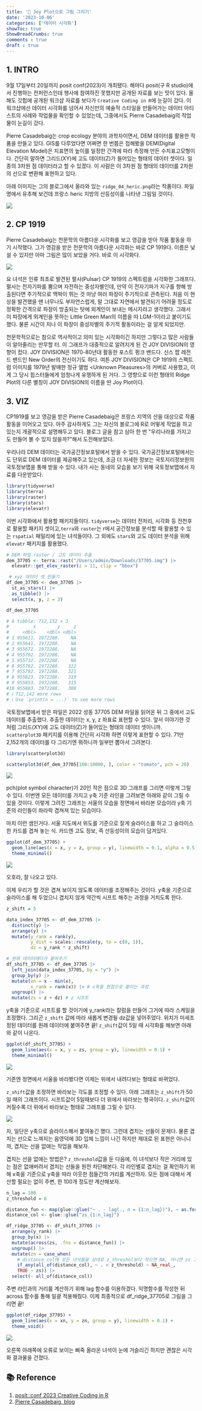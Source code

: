 ```yaml
---
title: '🍋 Joy Plot으로 그림 그리기'
date: '2023-10-06'
categories: ['데이터 시각화']
showToc: true
ShowBreadCrumbs: true
comments : true
draft : true
---
```


## 1. INTRO

9월 17일부터 20일까지 posit conf(2023)이 개최됐다. 해마다 posit(구 R studio)에서 진행하는 컨퍼런스인데 행사에 참여하진 못했지만 공개된 자료를 보는 맛이 있다. 올해도 깃헙에 공개된 워크샵 자료를 보다가 `Creative Coding in R`에 눈길이 갔다. 이 워크샵에선 데이터 시각화를 넘어서 자신만의 예술적 스타일을 만들어가는 데이터 아티스트의 사례와 작업물을 확인할 수 있었는데, 그중에서도 Pierre Casadebaig의 작업물이 눈길이 갔다.

Pierre Casadebaig는 crop ecology 분야의 과학자이면서, DEM 데이터를 활용한 작품을 만들고 있다. GIS를 다루었다면 어쩌면 한 번쯤은 접해봤을 DEM(Digital Elevation Model)은 지표면의 높이를 일정한 간격에 따라 측정해 만든 수치표고모형이다. 간단히 말하면 그리드(XY)에 고도 데이터(Z)가 들어있는 형태의 데이터 셋이다. 일종의 3차원 점 데이터라고 할 수 있겠다. 이 사람은 이 3차원 점 형태의 데이터를 2차원의 선으로 변환해 표현하고 있다. 

아래 이미지는 그의 블로그에서 올라와 있는 `ridge_04_heric.png`라는 작품이다. 파일 명에서 유추해 보건데 프랑스 heric 지방의 산등성이를 나타낸 그림일 것이다. 

![](/images/joyplot/ridge_04_heric.png)


## 2. CP 1919

Pierre Casadebaig는 천문학의 아름다운 시각화를 보고 영감을 받아 작품 활동을 하기 시작했다. 그가 영감을 받은 천문학의 아름다운 시각화는 바로 CP 1919다. 이름은 낯설 수 있지만 아마 그림은 많이 보았을 거다. 바로 이 시각화다.

![](/images/joyplot/cp_1919.png)

요 녀석은 인류 최초로 발견된 펄사(Pulsar) CP 1919의 스펙트럼을 시각화한 그래프다. 펄사는 전자기파를 뿜으며 자전하는 중성자별인데, 만약 이 전자기파가 지구를 향해 방출된다면 주기적으로 맥박이 뛰는 것 마냥 여러 파장이 주기적으로 관측된다. 처음 이 현상을 발견했을 땐 너무나도 부자연스럽게, 말 그대로 자연에서 발견되기 어려울 정도로 정확한 간격으로 파장이 방출되는 탓에 외계인이 보내는 메시지라고 생각했다. 그래서 이 파장에게 외계인을 뜻하는 Little Green Man의 이름을 따 LGM-1이라고 붙이기도 했다. 물론 시간이 지나 이 파장이 중성자별의 주기적 활동이라는 걸 알게 되었지만.

천문학적으로는 참으로 역사적이고 의미 있는 시각화이긴 하지만 그렇다고 많은 사람들이 알아줄리는 만무할 터. 이 그래프가 대중적으로 알려지게 된 건 JOY DIVISION의 영향이 컸다. JOY DIVISION은 1970-80년대 활동한 포스트 펑크 밴드다. 신스 팝 레전드 밴드인 New Order의 전신이기도 하다. 여튼 JOY DIVISION은 CP 1919의 스펙트럼 이미지를 1979년 발매한 정규 앨범 \<Unknown Pleasures\>의 커버로 사용했고, 이게 그 당시 힙스터들에게 엄청나게 유행하게 된 거다. 그 영향으로 이런 형태의 Ridge Plot의 다른 별칭이 JOY DIVISION의 이름을 딴 Joy Plot이다.

## 3. VIZ

CP1919를 보고 영감을 받은 Pierre Casadebaig은 프랑스 지역의 산을 대상으로 작품활동을 이어오고 있다. 아주 감사하게도 그는 자신의 블로그에 R로 어떻게 작업을 하고 있는지 개괄적으로 설명해두고 있다. 블로그 글을 참고 삼아 한 번 "우리나라를 가지고도 만들어 볼 수 있지 않을까?"해서 도전해보았다.

우리나라 DEM 데이터는 국가공간정보포털에서 받을 수 있다. 국가공간정보포털에서는 도 단위로 DEM 데이터를 제공해주고 있는데, 조금 더 자세한 정보는 국토지리정보원의 국토정보맵을 통해 받을 수 있다. 내가 사는 동네의 모습을 보기 위해 국토정보맵에서 자료를 다운받았다. 

```r
library(tidyverse)
library(terra)
library(raster)
library(stars)
library(elevatr)
```

이번 시각화에서 활용할 패키지들이다. `tidyverse`는 데이터 전처리, 시각화 등 전천후로 활용할 패키지 셋이고,`terra`와 `raster`는 r에서 공간정보를 분석할 때 활용할 수 있는 `rspatial` 패밀리에 있는 녀석들이다. 그 외에도 `stars`와 고도 데이터 분석을 위해 `elevatr` 패키지를 활용했다.

```r
# DEM 파일 raster / 고도 데이터 추출
dem_37705 <- terra::rast("/Users/admin/Downloads/37705.img") |>
  elevatr::get_elev_raster(z = 11, clip = "bbox")

 # xyz 데이터 셋 만들기
df_dem_37705 <- dem_37705 |>
  st_as_stars() |>
  as_tibble() |>
  select(x, y, z = 3)

df_dem_37705

# A tibble: 712,152 × 3
#         x        y     z
#     <dbl>    <dbl> <dbl>
# 1 955611. 1972288.    NA
# 2 955641. 1972288.    NA
# 3 955672. 1972288.    NA
# 4 955702. 1972288.    NA
# 5 955732. 1972288.    NA
# 6 955762. 1972288.   322
# 7 955792. 1972288.   321
# 8 955823. 1972288.   319
# 9 955853. 1972288.   315
#10 955883. 1972288.   308
# ℹ 712,142 more rows
# ℹ Use `print(n = ...)` to see more rows
```

국토정보맵에서 받은 파일은 2022 성동 37705 DEM 파일을 읽어온 뒤 그 중에서 고도 데이터를 추출했다. 추출한 데이터는 x, y, z 좌표료 표현할 수 있다. 앞서 이야기한 것 처럼 그리드(XY)에 고도 데이터(Z)가 들어있는 형태의 데이터 셋이니까. `scatterplot3D` 패키지를 이용해 간단히 시각화 하면 이렇게 표현할 수 있다. 71만 2,152개의 데이터를 다 그리기엔 뭐하니까 일부만 뽑아서 그려본다.

```r
library(scatterplot3d)

scatterplot3d(df_dem_37705[100:10000, ], color = "tomato", pch = 20)
```
![](/images/joyplot/dem_example.png)

pch(plot symbol character)가 20인 작은 점으로 3D 그래프를 그리면 이렇게 그릴 수 있다. 이번엔 모든 데이터를 가지고 y축 기준 라인을 그려보면 아래와 같이 그릴 수 있을 것이다. 이렇게 그려진 그래프는 서울의 모습을 정면에서 바라본 모습이라 y축 기준의 라인들이 좌라락 겹쳐져 있는 모습이다.

마치 이런 셈인거다. 서울 지도에서 위도를 기준으로 잘게 슬라이스를 하고 그 슬라이스한 카드를 겹쳐 놓는 식. 카드엔 고도 정보, 즉 산등성이의 모습이 담겨있다.

```r
ggplot(df_dem_37705) +
  geom_line(aes(x = x, y = z, group = y), linewidth = 0.1, alpha = 0.5) +
  theme_minimal()
```

![](/images/joyplot/dem_total.png)

오호라, 잘 나오고 있다. 

이제 우리가 할 것은 겹쳐 보이지 않도록 데이터를 조정해주는 것이다. y축을 기준으로 슬라이스를 해 두었으니 겹치지 않게 약간씩 시프트 해주는 과정을 거치도록 한다.

```r
z_shift = 5

data_index_37705 <- df_dem_37705 |>
  distinct(y) |>
  arrange(y) |>
  mutate(y_rank = rank(y),
         y_dist = scales::rescale(y, to = c(0, 1)),
         dz = y_rank * z_shift)

# 원래 데이터에다가 붙여주기
df_shift_37705 <- df_dem_37705 |>
  left_join(data_index_37705, by = "y") |>
  group_by(y) |>
  mutate(xn = x - min(x),
         x_rank = rank(x)) |> # x축을 원점으로 붙이는 과정
  ungroup() |>
  mutate(zs = z + dz) # z 시프트
```
y축을 기준으로 시프트를 할 것이기에 y_rank라는 칼럼을 만들어 그거에 따라 스케일을 조정했다. 그리곤 `z_shift` 값에 따라 새롭게 변경될 dz값을 넣어주었다. 위치가 미세조정된 데이터를 원래 데이터에 붙여주면 끝! `z_shift`값이 5일 때 시각화를 해보면 아래와 같이 나온다.

```r
ggplot(df_shift_37705) +
  geom_line(aes(x = x, y = zs, group = y), linewidth = 0.1) +
  theme_minimal()
```

![](/images/joyplot/zshift_5.png)

기존엔 정면에서 서울을 바라봤다면 이제는 위에서 내려다보는 형태로 바뀌었다.

`z_shift`값을 조정하면 바라보는 각도를 조정할 수 있다. 아래 그래프는 `z_shift`가 50일 때의 그래프이다. 시프트값이 5일때보다 더 위에서 바라보는 형국이다. `z_shift`값이 커질수록 더 위에서 바라보는 형태로 그래프를 그릴 수 있다.

![](/images/joyplot/zshift_50.png)

자, 일단은 y축으로 슬라이스해서 붙여놓긴 했다. 그런데 겹치는 선들이 문제다. 물론 겹치는 선으로 느껴지는 음영덕에 3D 입체 느낌이 나긴 하지만 제대로 된 표현은 아니니까, 겹치는 선을 없애는 작업을 해보자.

겹치는 선을 없애는 방법은? `z_threshold`값을 둔 다음에, 이 녀석보다 작은 거리에 있는 점은 없애버려서 겹치는 선들을 원천 차단해본다. 각 라인별로 겹치는 걸 확인하기 위해 x축을 기준으로 y축을 따라 이웃한 점들간의 거리를 계산하자. 모든 점에 대해서 계산할 필요는 없이 주변, 한 100개 정도만 계산해보자. 

```r
n_lag = 100
z_threshold = 6

distance_fun <- map(glue::glue("~ . - lag(., n = {1:n_lag})"), ~ as.formula(.))
distance_col <- glue::glue("zs_{1:n_lag}")

df_ridge_37705 <- df_shift_37705 |>
  arrange(y_rank) |>
  group_by(x) |>
  mutate(across(zs, .fns = distance_fun)) |>
  ungroup() |>
  mutate(zn = case_when(
    # distance_col에 모든 녀석들을 상대로 z_threshol보다 작으면 NA, 아니면 zs 그대로
    if_any(all_of(distance_col), ~ . < z_threshold) ~ NA_real_, 
    TRUE ~ zs)) |> 
  select(- all_of(distance_col))
```
주변 라인과의 거리를 계산하기 위해 lag 함수를 이용하겠다. 익명함수를 작성한 뒤 across 함수를 통해 일괄 적용해줬다. 이제 최종적으로 df_ridge_37705로 그림을 그리면 끝!

```r
ggplot(df_ridge_37705) +
  geom_line(aes(x = xn, y = zn, group = y), linewidth = 0.1) +
  theme_void()
```
![](/images/joyplot/final.png)

오른쪽 아래쪽에 오류로 보이는 삐죽 올라온 녀석이 눈에 거슬리긴 하지만 괜찮은 시각화 결과물을 건졌다.


## 📚 Reference

1. [posit::conf 2023 Creative Coding in R](https://github.com/posit-conf-2023/creative-coding)
2. [Pierre Casadebaig, blog](https://art.casadebaig.net/posts/works/dispyr/)